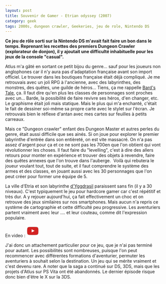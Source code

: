 ```yaml
---
layout: post
title: Souvenir de Gamer - Etrian odyssey (2007)
category: geek
tags: 2000s, dungeon crawler, Geekeries, jeu de role, Nintendo DS
---
```

**Ce jeu de rôle sorti sur la Nintendo DS m'avait fait faire un bon dans le temps. Reprenant les recettes des premiers Dungeon Crawler (explorateur de donjon), il y ajoutait une difficulté inhabituelle pour les jeux de la console "casual".**

Atlus m'a gâté en sortant ce petit bijou du genre... sauf pour les joueurs non anglophones car il n'y aura pas d'adaptation française avant son import officiel. Le trouver dans les boutiques française était déjà compliqué. Je me retrouvais avec un joli RPG à l'ancienne, avec des labyrinthes, des monstres, des quêtes, une guilde de héros... Tiens, ça me rappelle <a href="https://cheziceman.wordpress.com/2017/11/09/souvenir-de-gamer-bards-tale-1985/">Bard's Tale</a>, ça. Il faut dire qu'en plus les classes de personnages sont proches avec un... Barde, la possibilité de faire revivre ses héros, d'en changer, etc. Le graphisme était joli mais statique. Mais le plus qui m'a enchanté, c'était le fait de dessiner soi-même sa propre carte avec le stylet sur l'écran. Je retrouvais bien le réflexe d'antan avec mes cartes sur feuilles à petits carreaux.

Mais ce "Dungeon crawler" enfant des Dungeon Master et autres perles du genre, était aussi difficile que ses ainés. Si on joue pour explorer le premier labyrinthe d'entrée dans son entièreté, on est vite massacré. On n'a pas assez d'argent pour ça et ce ne sont pas les 700en que l'on obtient qui vont révolutionner les choses. Il faut faire du "levelling", c'est à dire des allers retours pour monter en expérience et trouver des objets à revendre, faire des quêtes annexes que l'on trouve dans l'auberge.  Voilà qui rebutera le joueur voulant tout, tout de suite, et il faut comprendre le système des armes et des classes, en jouant aussi avec les 30 personnages que l'on peut créer pour former une équipe de 5.

La ville d'Etria et son labyrinthe <a href="https://fr.wikipedia.org/wiki/Yggdrasil">d'Yggdrasil</a> paraissent sans fin (il y a 30 niveaux). C'est typiquement le jeu pour hardcore gamer car c'est répétitif et très dur. A y rejouer aujourd'hui, ça fait effectivement un choc et on retrouve des jeux similaires sur nos smartphones. Mais aucun n'a repris ce système de cartographie et cette difficulté peu progressive. Les aventuriers partent vraiment avec leur .... et leur couteau, comme dit l'expression populaire.

En video : [![video](/images/youtube.png)](https://www.youtube.com/watch?v=vNkPLXl871Y)

J'ai donc un attachement particulier pour ce jeu, que je n'ai pas terminé pour autant. Les possibilités sont nombreuses, puisque l'on peut recommencer avec différentes formations d'aventurier, permuter les aventuriers à souhait selon la destination. Un jeu qui se mérite vraiment et c'est devenu rare. A noter que la saga a continué sur DS, 3DS, mais que les projets d'Atlus sur PS Vita ont été abandonnés. Le dernier épisode risque donc bien d'être le X sur la 3DS.
